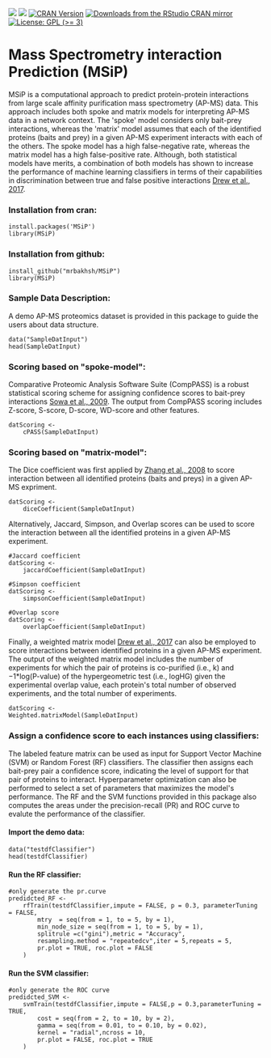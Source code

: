 
<!-- badges: start -->
[![](https://img.shields.io/badge/lifecycle-stable-yellow.svg)](https://lifecycle.r-lib.org/articles/stages.html#stable)
[![](https://img.shields.io/github/last-commit/mrbakhsh/MSiP.svg)](https://github.com/mrbakhsh/MSiP/commits/main)
[![CRAN Version](https://www.r-pkg.org/badges/version/MSiP)](https://cran.r-project.org/package=MSiP)
[![Downloads from the RStudio CRAN mirror](https://cranlogs.r-pkg.org/badges/MSiP)](https://cranlogs.r-pkg.org/badges/MSiP)
[![License: GPL (&gt;=
3)](https://img.shields.io/badge/license-GPL%20(%3E=%203)-orange.svg)](https://cran.r-project.org/web/licenses/GPL%20(%3E=%203))
<!-- badges: end -->


# Mass Spectrometry interaction Prediction (MSiP)
MSiP is a computational approach to predict protein-protein interactions from large scale affinity purification mass spectrometry (AP-MS) data. This approach includes both spoke and matrix models for interpreting AP-MS data in a network context. The 'spoke' model considers only bait-prey interactions, whereas the 'matrix' model assumes that each of the identified proteins (baits and prey) in a given AP-MS experiment interacts with each of the others. The spoke model has a high false-negative rate, whereas the matrix model has a high false-positive rate. Although, both statistical models have merits, a combination of both models has shown to increase the performance of machine learning classifiers in terms of their capabilities in discrimination between true and false positive interactions [Drew et al., 2017](https://www.ncbi.nlm.nih.gov/pmc/articles/PMC5488662).  

### Installation from cran:
```{r}
install.packages('MSiP')
library(MSiP)
```
### Installation from github:
```{r}
install_github("mrbakhsh/MSiP")
library(MSiP)
```

### Sample Data Description:
A demo AP-MS proteomics dataset is provided in this package to guide the users about data structure.
```{r}
data("SampleDatInput")
head(SampleDatInput)
```
### Scoring based on "spoke-model":
Comparative Proteomic Analysis Software Suite (CompPASS) is a robust statistical scoring scheme for assigning confidence scores to bait-prey interactions [Sowa et al., 2009](https://www.cell.com/cell/fulltext/S0092-8674(09)00503-0?_returnURL=https%3A%2F%2Flinkinghub.elsevier.com%2Fretrieve%2Fpii%2FS0092867409005030%3Fshowall%3Dtrue). The output from CompPASS scoring includes Z-score, S-score, D-score, WD-score and other features.  

```{r}
datScoring <- 
    cPASS(SampleDatInput)
```
### Scoring based on "matrix-model":
The Dice coefficient was first applied by [Zhang et al., 2008](https://academic.oup.com/bioinformatics/article/24/7/979/296061) to score interaction between all identified proteins (baits and preys) in a given AP-MS expriment.
```{r}
datScoring <- 
    diceCoefficient(SampleDatInput)
```

Alternatively, Jaccard, Simpson, and Overlap scores can be used to score the interaction between all the identified proteins in a given AP-MS experiment. 
```{r}
#Jaccard coefficient
datScoring <- 
    jaccardCoefficient(SampleDatInput)

#Simpson coefficient
datScoring <- 
    simpsonCoefficient(SampleDatInput)

#Overlap score
datScoring <- 
    overlapCoefficient(SampleDatInput)
```

Finally, a weighted matrix model [Drew et al., 2017](https://www.embopress.org/doi/full/10.15252/msb.20167490) can also be employed to score interactions between identified proteins in a given AP-MS experiment. The output of the weighted matrix model includes the number of experiments for which the pair of proteins is co-purified (i.e., k) and $-1$*log(P-value) of the hypergeometric test (i.e., logHG) given the experimental overlap value, each protein's total number of observed experiments, and the total number of experiments.

```{r}
datScoring <- 
Weighted.matrixModel(SampleDatInput)
```

### Assign a confidence score to each instances using classifiers:
The labeled feature matrix can be used as input for Support Vector Machine (SVM) or Random Forest (RF) classifiers. The classifier then assigns each bait-prey pair a confidence score, indicating the level of support for that pair of proteins to interact. Hyperparameter optimization can also be performed to select a set of parameters that maximizes the model's performance. The RF and the SVM functions provided in this package also computes the areas under the precision-recall (PR) and ROC curve to evalute the performance of the classifier. 

#### Import the demo data:
```{r}
data("testdfClassifier")
head(testdfClassifier)

```

#### Run the RF classifier:
```{r rfTrain output figure, echo=FALSE, fig.height=4, fig.width=5, message=FALSE, warning=FALSE, paged.print=FALSE}
#only generate the pr.curve
predidcted_RF <- 
    rfTrain(testdfClassifier,impute = FALSE, p = 0.3, parameterTuning = FALSE,
        mtry  = seq(from = 1, to = 5, by = 1),
        min_node_size = seq(from = 1, to = 5, by = 1),
        splitrule =c("gini"),metric = "Accuracy",
        resampling.method = "repeatedcv",iter = 5,repeats = 5,
        pr.plot = TRUE, roc.plot = FALSE
    )
```

#### Run the SVM classifier:
```{r}
#only generate the ROC curve
predidcted_SVM <- 
    svmTrain(testdfClassifier,impute = FALSE,p = 0.3,parameterTuning = TRUE,
        cost = seq(from = 2, to = 10, by = 2),
        gamma = seq(from = 0.01, to = 0.10, by = 0.02),
        kernel = "radial",ncross = 10,
        pr.plot = FALSE, roc.plot = TRUE
    ) 
```




